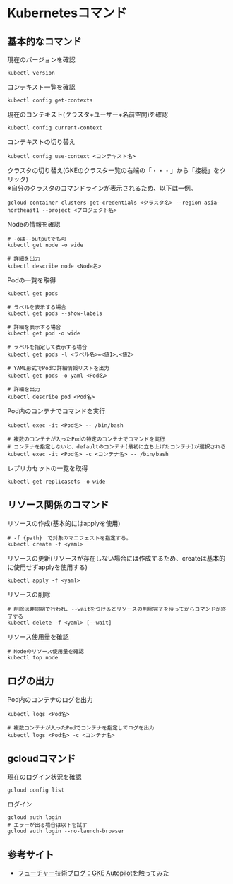 # Kubernetesコマンド

## 基本的なコマンド

現在のバージョンを確認

```shell
kubectl version
```

コンテキスト一覧を確認

```shell
kubectl config get-contexts
```

現在のコンテキスト(クラスタ+ユーザー+名前空間)を確認

```shell
kubectl config current-context
```

コンテキストの切り替え

```shell
kubectl config use-context <コンテキスト名>
```

クラスタの切り替え(GKEのクラスタ一覧の右端の「・・・」から「接続」をクリック)  
※自分のクラスタのコマンドラインが表示されるため、以下は一例。

```shell
gcloud container clusters get-credentials <クラスタ名> --region asia-northeast1 --project <プロジェクト名>
```

Nodeの情報を確認

```shell
# -oは--outputでも可
kubectl get node -o wide
```

```shell
# 詳細を出力
kubectl describe node <Node名>
```

Podの一覧を取得

```shell
kubectl get pods
```

```shell
# ラベルを表示する場合
kubectl get pods --show-labels
```

```shell
# 詳細を表示する場合
kubectl get pod -o wide
```

```shell
# ラベルを指定して表示する場合
kubectl get pods -l <ラベル名>=<値1>,<値2>
```

```shell
# YAML形式でPodの詳細情報リストを出力
kubectl get pods -o yaml <Pod名>
```

```shell
# 詳細を出力
kubectl describe pod <Pod名>
```

Pod内のコンテナでコマンドを実行

```shell
kubectl exec -it <Pod名> -- /bin/bash
```

```shell
# 複数のコンテナが入ったPodの特定のコンテナでコマンドを実行
# コンテナを指定しないと、defaultのコンテナ(最初に立ち上げたコンテナ)が選択される
kubectl exec -it <Pod名> -c <コンテナ名> -- /bin/bash
```

レプリカセットの一覧を取得

```shell
kubectl get replicasets -o wide
```

## リソース関係のコマンド

リソースの作成(基本的にはapplyを使用)

```shell
# -f {path}　で対象のマニフェストを指定する。
kubectl create -f <yaml>
```

リソースの更新(リソースが存在しない場合には作成するため、createは基本的に使用せずapplyを使用する)

```shell
kubectl apply -f <yaml>
```

リソースの削除

```shell
# 削除は非同期で行われ、--waitをつけるとリソースの削除完了を待ってからコマンドが終了する
kubectl delete -f <yaml> [--wait]
```

リソース使用量を確認

```shell
# Nodeのリソース使用量を確認
kubectl top node
```

## ログの出力

Pod内のコンテナのログを出力

```shell
kubectl logs <Pod名>
```

```shell
# 複数コンテナが入ったPodでコンテナを指定してログを出力
kubectl logs <Pod名> -c <コンテナ名>
```

## gcloudコマンド

現在のログイン状況を確認

```shell
gcloud config list
```

ログイン

```shell
gcloud auth login
# エラーが出る場合は以下を試す
gcloud auth login --no-launch-browser
```

## 参考サイト

- [フューチャー技術ブログ：GKE Autopilotを触ってみた](https://future-architect.github.io/articles/20210318/)